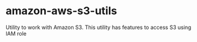 # amazon-aws-s3-utils
Utility to work with Amazon S3. This utility has features to access S3 using IAM role
